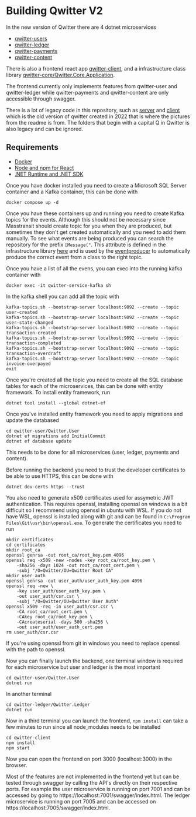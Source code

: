 # Building Qwitter V2

In the new version of Qwitter there are 4 dotnet microservices
- [qwitter-users](./qwitter-users/)
- [qwitter-ledger](./qwitter-ledger)
- [qwitter-payments](./qwitter-payments/)
- [qwitter-content](./qwitter-content/)

There is also a frontend react app [qwitter-client](./qwitter-client/), and a infrastructure class library [qwitter-core/Qwitter.Core.Application](./qwitter-core/Qwitter.Core.Application/).

The frontend currently only implements features from qwitter-user and qwitter-ledger while qwitter-payments and qwitter-content are only accessible through swagger.

There is a lot of legacy code in this repository, such as [server](./server/) and [client](./client/) which is the old version of qwitter created in 2022 that is where the pictures from the readme is from. The folders that begin with a capital Q in Qwitter is also legacy and can be ignored.

## Requirements
- [Docker](https://docs.docker.com/engine/install/)
- [Node and npm for React](https://nodejs.org/en/download/prebuilt-installer)
- [.NET Runtime and .NET SDK](https://dotnet.microsoft.com/en-us/download)

Once you have docker installed you need to create a Microsoft SQL Server container and a Kafka container, this can be done with
```
docker compose up -d
```
Once you have these containers up and running you need to create Kafka topics for the events. Although this should not be necessary since Masstransit should create topic for you when they are produced, but sometimes they don't get created automatically and you need to add them manually. To see what events are being produced you can search the repository for the prefix ``[Message("``. This attribute is defined in the infrastructure library [here](qwitter-core\Qwitter.Core.Application\Kafka\MessageAttribute.cs) and is used by the [eventproducer](qwitter-core\Qwitter.Core.Application\Kafka\EventProducer.cs) to automatically produce the correct event from a class to the right topic.

Once you have a list of all the evens, you can exec into the running kafka container with
```
docker exec -it qwitter-service-kafka sh
```
In the kafka shell you can add all the topic with
```
kafka-topics.sh --bootstrap-server localhost:9092 --create --topic user-created
kafka-topics.sh --bootstrap-server localhost:9092 --create --topic user-state-changed
kafka-topics.sh --bootstrap-server localhost:9092 --create --topic transaction-created
kafka-topics.sh --bootstrap-server localhost:9092 --create --topic transaction-completed
kafka-topics.sh --bootstrap-server localhost:9092 --create --topic transaction-overdraft
kafka-topics.sh --bootstrap-server localhost:9092 --create --topic invoice-overpayed
exit
```

Once you're created all the topic you need to create all the SQL database tables for each of the microservices, this can be done with entity framework. To install entity framework, run
```
dotnet tool install --global dotnet-ef
```
Once you've installed entity framework you need to apply migrations and update the databased
```
cd qwitter-user/Qwitter.User
dotnet ef migrations add InitialCommit
dotnet ef database update
```
This needs to be done for all microservices (user, ledger, payments and content).

Before running the backend you need to trust the developer certificates to be able to use HTTPS, this can be done with
```
dotnet dev-certs https --trust
```

You also need to generate x509 certificates used for assymetric JWT authentication. This requires openssl, installing openssl on windows is a bit difficult so I recommend using openssl in ubuntu with WSL. If you do not have WSL, openssl is installed along with git and can be found in ``C:\Program Files\Git\usr\bin\openssl.exe``. To generate the certificates you need to run
```
mkdir certificates
cd certificates
mkdir root_ca
openssl genrsa -out root_ca/root_key.pem 4096
openssl req -x509 -new -nodes -key root_ca/root_key.pem \
    -sha256 -days 1024 -out root_ca/root_cert.pem \
    -subj "/O=Qwitter/OU=Qwitter Root CA"
mkdir user_auth
openssl genrsa -out user_auth/user_auth_key.pem 4096
openssl req -new \
    -key user_auth/user_auth_key.pem \
    -out user_auth/csr.csr \
    -subj "/O=Qwitter/OU=Qwitter User Auth"
openssl x509 -req -in user_auth/csr.csr \
    -CA root_ca/root_cert.pem \
    -CAkey root_ca/root_key.pem \
    -CAcreateserial -days 500 -sha256 \
    -out user_auth/user_auth_cert.pem
rm user_auth/csr.csr
```
If you're using openssl from git in windows you need to replace openssl with the path to openssl.

Now you can finally launch the backend, one terminal window is required for each microservice but user and ledger is the most important
```
cd qwitter-user/Qwitter.User
dotnet run
```
In another terminal
```
cd qwitter-ledger/Qwitter.Ledger
dotnet run
```
Now in a third terminal you can launch the frontend, ``npm install`` can take a few minutes to run since all node_modules needs to be installed
```
cd qwitter-client
npm install
npm start
```
Now you can open the frontend on port 3000 (localhost:3000) in the browser.

Most of the features are not implemented in the frontend yet but can be tested through swagger by calling the API's directly on their respective ports. For example the user microservice is running on port 7001 and can be accessed by going to https://localhost:7001/swagger/index.html. The ledger microservice is running on port 7005 and can be accessed on https://localhost:7005/swagger/index.html.